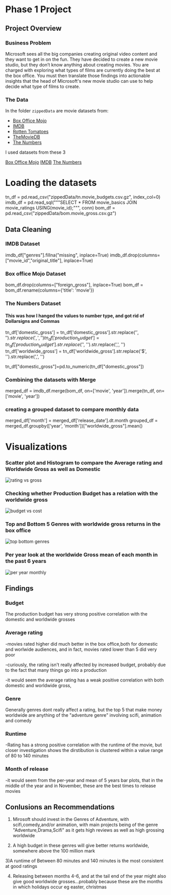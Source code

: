 # Phase 1 Project



## Project Overview


### Business Problem

Microsoft sees all the big companies creating original video content and they want to get in on the fun. They have decided to create a new movie studio, but they don’t know anything about creating movies. You are charged with exploring what types of films are currently doing the best at the box office. You must then translate those findings into actionable insights that the head of Microsoft's new movie studio can use to help decide what type of films to create.

### The Data

In the folder `zippedData` are movie datasets from:

* [Box Office Mojo](https://www.boxofficemojo.com/)
* [IMDB](https://www.imdb.com/)
* [Rotten Tomatoes](https://www.rottentomatoes.com/)
* [TheMovieDB](https://www.themoviedb.org/)
* [The Numbers](https://www.the-numbers.com/)

I used datasets from these 3

[Box Office Mojo](https://www.boxofficemojo.com/)
[IMDB](https://www.imdb.com/)
 [The Numbers](https://www.the-numbers.com/)


# Loading the datasets
tn_df = pd.read_csv("zippedData/tn.movie_budgets.csv.gz", index_col=0)
imdb_df = pd.read_sql("""SELECT * FROM movie_basics  JOIN movie_ratings USING(movie_id);""", conn)
bom_df = pd.read_csv("zippedData/bom.movie_gross.csv.gz")

## Data Cleaning


### IMDB Dataset
imdb_df["genres"].fillna("missing", inplace=True)
imdb_df.drop(columns=["movie_id","original_title"], inplace=True)


### Box office Mojo Dataset
bom_df.drop(columns=["foreign_gross"], inplace=True)
bom_df = bom_df.rename(columns={'title': 'movie'})

### The Numbers Dataset

#### This was how I hanged the values to number type, and got rid of  Dollarsigns and Commas
tn_df['domestic_gross'] = tn_df['domestic_gross'].str.replace('$', '').str.replace(',', '')
tn_df['production_budget'] = tn_df['production_budget'].str.replace('$', '').str.replace(',', '')
tn_df['worldwide_gross'] = tn_df['worldwide_gross'].str.replace('$', '').str.replace(',', '')

tn_df["domestic_gross"]=pd.to_numeric(tn_df["domestic_gross"])

### Combining the datasets with Merge
merged_df = imdb_df.merge(bom_df, on=['movie', 'year']).merge(tn_df, on=['movie', 'year'])

### creating a grouped dataset to compare monthly data
merged_df['month'] = merged_df['release_date'].dt.month 
grouped_df = merged_df.groupby(['year', 'month'])["worldwide_gross"].mean()


# Visualizations

### Scatter plot and Histogram to compare the Average rating and Worldwide Gross as well as Domestic

![rating vs gross](https://user-images.githubusercontent.com/127976914/232333724-d267ce0d-7381-4598-93cc-4abcdb59cc04.png)

### Checking whether Production Budget has a relation with the worldwide gross
![budget vs cost](https://user-images.githubusercontent.com/127976914/232334117-3dc0f5bc-8b1d-49dd-9b35-64a42e23c004.png)

### Top and Bottom 5 Genres with worldwide gross returns in the box office
![top bottom genres](https://user-images.githubusercontent.com/127976914/232334178-36ee71f2-c850-4aec-8928-1892e795b0bd.png)

### Per year look at the worldwide Gross mean of each month in the past 6 years
![per year monthly](https://user-images.githubusercontent.com/127976914/232334193-baa42cf9-0f9d-4954-b451-b8987ba99e05.png)


## Findings
### Budget
The production budget has very strong positive correlation with the domestic and worldwide grosses

### Average rating
-movies rated higher did much better in the box office,both for domestic and worlwide audiences, and in fact, movies rated lower than 5 did very poor

-curiously, the rating isn't really affected by increased budget, probably due to the fact that many things go into a production

-it would seem the average rating has a weak positive correlation with both domestic and worldwide gross,

### Genre
Generally genres dont really affect a rating, but the top 5 that make money worldwide are anything of the "adventure genre" involving scifi, animation and comedy

### Runtime
-Rating has a strong positive correlation with the runtime of the movie, but closer investigation shows the dirstibution is clustered within a value range of 80 to 140 minutes

### Month of release
-it would seem from the per-year and mean of 5 years bar plots, that in the middle of the year and in November, these are the best times to release movies

## Conlusions an Recommendations
1) Mirosoft should invest in the Genres of Adventure, with scifi,comedy,and/or animation, with main projects being of the genre "Adventure,Drama,Scifi" as it gets high reviews as well as high grossing worldwide

2) A high budget in these genres will give better returns worldwide, somewhere above the 100 million mark

3)A runtime of Between 80 minutes and 140 minutes is the most consistent at good ratings

4) Releasing between months 4-6, and at the tail end of the year might also give good worldwide grosses...probably because these are the months in which holidays occur eg easter, christmas
